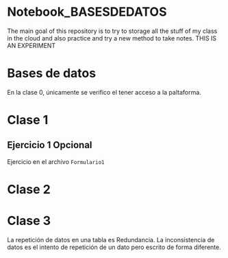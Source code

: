 # Notebook_BASESDEDATOS
The main goal of this repository is to try to storage all the stuff of my class in the cloud and also practice and try a new method to take notes. THIS IS AN EXPERIMENT
# Bases de datos  
En la clase 0, únicamente se verifico el tener acceso a la paltaforma.

Clase 1
==
Ejercicio 1 Opcional
--------------------
Ejercicio en el archivo `Formulario1`  

Clase 2
==  


Clase 3
==

La repetición de datos en una tabla es Redundancia. La inconsistencia de datos es el intento de repetición de un dato pero escrito de forma diferente.


